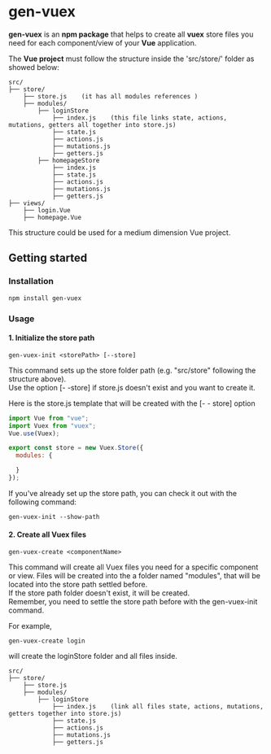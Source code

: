 # gen-vuex
**gen-vuex** is an **npm package** that helps to create all **vuex** store files you need for each component/view of your **Vue** application.

The **Vue project** must follow the structure inside the 'src/store/' folder as showed below:

```text
src/
├── store/
    ├── store.js    (it has all modules references )
    ├── modules/
        ├── loginStore
            ├── index.js    (this file links state, actions, mutations, getters all together into store.js)
            ├── state.js
            ├── actions.js
            ├── mutations.js
            ├── getters.js
        ├── homepageStore
            ├── index.js
            ├── state.js
            ├── actions.js
            ├── mutations.js
            ├── getters.js
├── views/
    ├── login.Vue
    ├── homepage.Vue
```
This structure could be used for a medium dimension Vue project.  

## Getting started

### Installation

```shell
npm install gen-vuex
```

### Usage

#### 1. Initialize the store path
```shell
gen-vuex-init <storePath> [--store]
```
This command sets up the store folder path (e.g. "src/store" following the structure above).  
Use the option [- -store] if store.js doesn't exist and you want to create it.


Here is the store.js template that will be created with the [- - store] option
```javascript
import Vue from "vue";
import Vuex from "vuex";
Vue.use(Vuex);

export const store = new Vuex.Store({
  modules: {

  } 
});
```

If you've already set up the store path, you can check it out with the following command:
```shell
gen-vuex-init --show-path
```


#### 2. Create all Vuex files
```shell
gen-vuex-create <componentName>
```
This command will create all Vuex files you need for a specific component or view. Files will be created into the a folder named "modules", that will be located into the store path settled before.  
If the store path folder doesn't exist, it will be created.  
Remember, you need to settle the store path before with the gen-vuex-init command.  


For example,
```shell
gen-vuex-create login
```

will create the loginStore folder and all files inside. 
```text
src/
├── store/
    ├── store.js
    ├── modules/
        ├── loginStore
            ├── index.js    (link all files state, actions, mutations, getters together into store.js)
            ├── state.js
            ├── actions.js
            ├── mutations.js
            ├── getters.js
```
